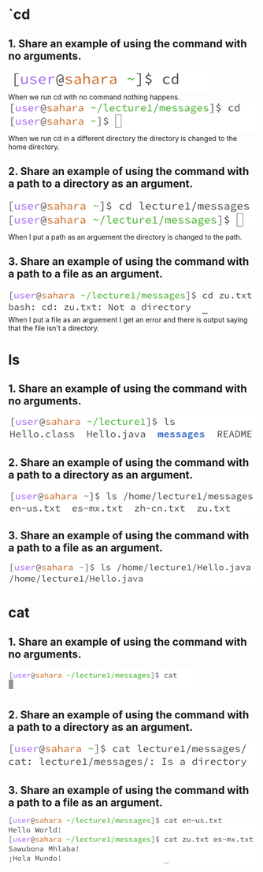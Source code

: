 # `cd
## 1. Share an example of using the command with no arguments.
![Image](cd1.png)
 <br> 
When we run cd with no command nothing happens.
![Image](cd4.png)
 <br> 
When we run cd in a different directory the directory is changed to the home directory.
## 2. Share an example of using the command with a path to a directory as an argument.
![Image](cd2.png)
<br> 
When I put a path as an arguement the directory is changed to the path.
## 3. Share an example of using the command with a path to a file as an argument.
![Image](cd3.png)
<br> 
When I put a file as an arguement I get an error and there is output saying that the file isn't a directory.
# ls
## 1. Share an example of using the command with no arguments.
![Image](ls1.png)
<br> 
## 2. Share an example of using the command with a path to a directory as an argument.
![Image](ls2.png)
<br> 
## 3. Share an example of using the command with a path to a file as an argument.
![Image](ls3.png)
<br> 
# cat
## 1. Share an example of using the command with no arguments.
![Image](cat1.png)
<br> 
## 2. Share an example of using the command with a path to a directory as an argument.
![Image](cat2.png)
<br> 
## 3. Share an example of using the command with a path to a file as an argument.
![Image](cat3.png)
<br> 
